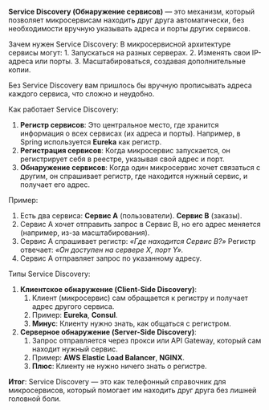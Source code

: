**Service Discovery (Обнаружение сервисов)** — это механизм, который позволяет микросервисам находить друг друга автоматически, без необходимости вручную указывать адреса и порты других сервисов.

Зачем нужен Service Discovery:
В микросервисной архитектуре сервисы могут:
	1. Запускаться на разных серверах.
	2. Изменять свои IP-адреса или порты.
	3. Масштабироваться, создавая дополнительные копии.

Без Service Discovery вам пришлось бы вручную прописывать адреса каждого сервиса, что сложно и неудобно.

Как работает Service Discovery:
1. **Регистр сервисов**: Это центральное место, где хранится информация о всех сервисах (их адреса и порты). Например, в Spring используется **Eureka** как регистр.
2. **Регистрация сервисов**: Когда микросервис запускается, он регистрирует себя в реестре, указывая свой адрес и порт.
3. **Обнаружение сервисов**: Когда один микросервис хочет связаться с другим, он спрашивает регистр, где находится нужный сервис, и получает его адрес.

Пример:
1. Есть два сервиса: **Сервис А** (пользователи). **Сервис B** (заказы).
2. Сервис А хочет отправить запрос в Сервис B, но его адрес меняется (например, из-за масштабирования).
3. Сервис А спрашивает регистр: _«Где находится Сервис B?»_ Регистр отвечает: _«Он доступен на сервере X, порт Y»._
4. Сервис А отправляет запрос по указанному адресу.

Типы Service Discovery:
1. **Клиентское обнаружение (Client-Side Discovery)**:
	1) Клиент (микросервис) сам обращается к регистру и получает адрес другого сервиса.
	2) Пример: **Eureka**, **Consul**.
	3) **Минус**: Клиенту нужно знать, как общаться с регистром.
2. **Серверное обнаружение (Server-Side Discovery)**:
	1) Запрос отправляется через прокси или API Gateway, который сам находит нужный сервис.
	2) Пример: **AWS Elastic Load Balancer**, **NGINX**.
	3) **Плюс**: Клиенту не нужно ничего знать о регистре.

**Итог**: Service Discovery — это как телефонный справочник для микросервисов, который помогает им находить друг друга без лишней головной боли.
